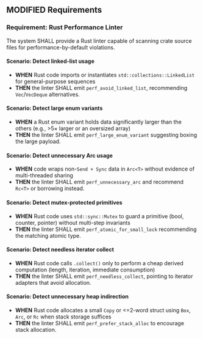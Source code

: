## MODIFIED Requirements
### Requirement: Rust Performance Linter
The system SHALL provide a Rust linter capable of scanning crate source files for performance-by-default violations.
#### Scenario: Detect linked-list usage
- **WHEN** Rust code imports or instantiates `std::collections::LinkedList` for general-purpose sequences
- **THEN** the linter SHALL emit `perf_avoid_linked_list`, recommending `Vec`/`VecDeque` alternatives.

#### Scenario: Detect large enum variants
- **WHEN** a Rust enum variant holds data significantly larger than the others (e.g., >5× larger or an oversized array)
- **THEN** the linter SHALL emit `perf_large_enum_variant` suggesting boxing the large payload.

#### Scenario: Detect unnecessary Arc usage
- **WHEN** code wraps non-`Send + Sync` data in `Arc<T>` without evidence of multi-threaded sharing
- **THEN** the linter SHALL emit `perf_unnecessary_arc` and recommend `Rc<T>` or borrowing instead.

#### Scenario: Detect mutex-protected primitives
- **WHEN** Rust code uses `std::sync::Mutex` to guard a primitive (bool, counter, pointer) without multi-step invariants
- **THEN** the linter SHALL emit `perf_atomic_for_small_lock` recommending the matching atomic type.

#### Scenario: Detect needless iterator collect
- **WHEN** Rust code calls `.collect()` only to perform a cheap derived computation (length, iteration, immediate consumption)
- **THEN** the linter SHALL emit `perf_needless_collect`, pointing to iterator adapters that avoid allocation.

#### Scenario: Detect unnecessary heap indirection
- **WHEN** Rust code allocates a small `Copy` or <=2-word struct using `Box`, `Arc`, or `Rc` when stack storage suffices
- **THEN** the linter SHALL emit `perf_prefer_stack_alloc` to encourage stack allocation.
